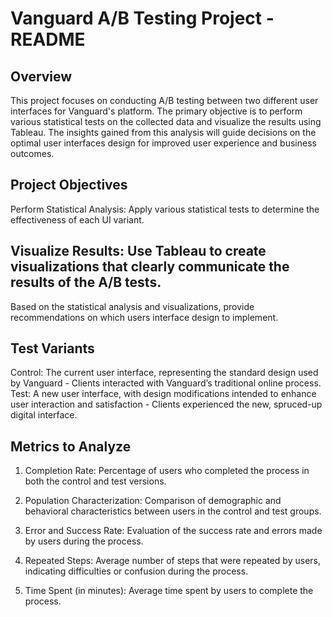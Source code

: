 # Vanguard A/B Testing Project - README
## Overview
This project focuses on conducting A/B testing between two different user interfaces for Vanguard's platform. The primary objective is to perform various statistical tests on the collected data and visualize the results using Tableau. The insights gained from this analysis will guide decisions on the optimal user interfaces design for improved user experience and business outcomes.

## Project Objectives
Perform Statistical Analysis: Apply various statistical tests to determine the effectiveness of each UI variant.

## Visualize Results: Use Tableau to create visualizations that clearly communicate the results of the A/B tests.
Based on the statistical analysis and visualizations, provide recommendations on which users interface design to implement.

## Test Variants
Control: The current user interface, representing the standard design used by Vanguard - Clients interacted with Vanguard’s traditional online process.
Test: A new user interface, with design modifications intended to enhance user interaction and satisfaction - Clients experienced the new, spruced-up digital interface.

## Metrics to Analyze
1. Completion Rate: Percentage of users who completed the process in both the control and test versions.

2. Population Characterization: Comparison of demographic and behavioral characteristics between users in the control and test groups.

3. Error and Success Rate: Evaluation of the success rate and errors made by users during the process.


4. Repeated Steps: Average number of steps that were repeated by users, indicating difficulties or confusion during the process.

5. Time Spent (in minutes): Average time spent by users to complete the process.






